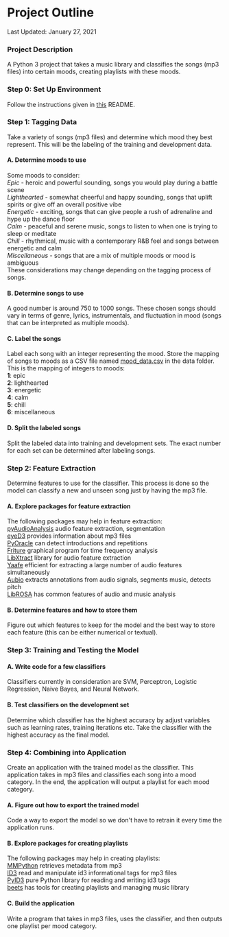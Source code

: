 # Project Outline

Last Updated: January 27, 2021
### Project Description
A Python 3 project that takes a music library and classifies the songs (mp3 files) into certain moods, creating playlists with these moods.

### Step 0: Set Up Environment
Follow the instructions given in [this](setup.md) README.

### Step 1: Tagging Data
Take a variety of songs (mp3 files) and determine which mood they best represent. This will be the labeling of the training and development data.
#### A. Determine moods to use
Some moods to consider:  
*Epic* - heroic and powerful sounding, songs you would play during a battle scene  
*Lighthearted* - somewhat cheerful and happy sounding, songs that uplift spirits or give off an overall positive vibe  
*Energetic* - exciting, songs that can give people a rush of adrenaline and hype up the dance floor  
*Calm* - peaceful and serene music, songs to listen to when one is trying to sleep or meditate  
*Chill* - rhythmical, music with a contemporary R&B feel and songs between energetic and calm  
*Miscellaneous* - songs that are a mix of multiple moods or mood is ambiguous  
These considerations may change depending on the tagging process of songs.  
#### B. Determine songs to use
A good number is around 750 to 1000 songs. These chosen songs should vary in terms of genre, lyrics, instrumentals, and fluctuation in mood (songs that can be interpreted as multiple moods).
#### C. Label the songs
Label each song with an integer representing the mood. Store the mapping of songs to moods as a CSV file named [mood_data.csv](data/mood_data.csv) in the data folder. This is the mapping of integers to moods:  
**1**: epic  
**2**: lighthearted  
**3**: energetic  
**4**: calm  
**5**: chill  
**6**: miscellaneous
#### D. Split the labeled songs
Split the labeled data into training and development sets. The exact number for each set can be determined after labeling songs.

### Step 2: Feature Extraction
Determine features to use for the classifier. This process is done so the model can classify a new and unseen song just by having the mp3 file.
#### A. Explore packages for feature extraction
The following packages may help in feature extraction:  
[pyAudioAnalysis](https://github.com/tyiannak/pyAudioAnalysis/) audio feature extraction, segmentation  
[eyeD3](https://eyed3.readthedocs.io/en/latest/) provides information about mp3 files  
[PyOracle](https://github.com/surgesg/PyOracle) can detect introductions and repetitions  
[Friture](http://friture.org/) graphical program for time frequency analysis  
[LibXtract](https://github.com/jamiebullock/LibXtract/) library for audio feature extraction  
[Yaafe](http://yaafe.sourceforge.net/) efficient for extracting a large number of audio features simultaneously  
[Aubio](https://aubio.org/) extracts annotations from audio signals, segments music, detects pitch  
[LibROSA](https://github.com/librosa/librosa) has common features of audio and music analysis  
#### B. Determine features and how to store them
Figure out which features to keep for the model and the best way to store each feature (this can be either numerical or textual).

### Step 3: Training and Testing the Model
#### A. Write code for a few classifiers
Classifiers currently in consideration are SVM, Perceptron, Logistic Regression, Naive Bayes, and Neural Network.
#### B. Test classifiers on the development set
Determine which classifier has the highest accuracy by adjust variables such as learning rates, training iterations etc. Take the classifier with the highest accuracy as the final model.

### Step 4: Combining into Application
Create an application with the trained model as the classifier. This application takes in mp3 files and classifies each song into a mood category. In the end, the application will output a playlist for each mood category.
#### A. Figure out how to export the trained model
Code a way to export the model so we don't have to retrain it every time the application runs.
#### B. Explore packages for creating playlists
The following packages may help in creating playlists:  
[MMPython](https://sourceforge.net/projects/mmpython/) retrieves metadata from mp3  
[ID3](http://id3-py.sourceforge.net/) read and manipulate id3 informational tags for mp3 files  
[PyID3](https://github.com/myers/pyid3) pure Python library for reading and writing id3 tags  
[beets](http://beets.io/) has tools for creating playlists and managing music library  
#### C. Build the application
Write a program that takes in mp3 files, uses the classifier, and then outputs one playlist per mood category.
